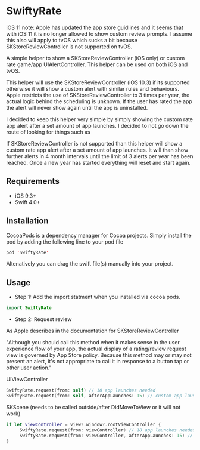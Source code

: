 # SwiftyRate

iOS 11 note: Apple has updated the app store guidlines and it seems that with iOS 11 it is no longer allowed to show custom review prompts. I assume this also will apply to tvOS which sucks a bit because SKStoreReviewController is not supported on tvOS.

A simple helper to show a SKStoreReviewController (iOS only) or custom rate game/app UIAlertController. This helper can be used on both iOS and tvOS.

This helper will use the SKStoreReviewController (iOS 10.3) if its supported otherwise it will show a custom alert with similar rules and behaviours. Apple restricts the use of SKStoreReviewController to 3 times per year, the actual logic behind the scheduling is unknown. If the user has rated the app the alert will never show again until the app is uninstalled.

I decided to keep this helper very simple by simply showing the custom rate app alert after a set amount of app launches. I decided to not go down the route of looking for things such as  

If SKStoreReviewController is not supported than this helper will show a custom rate app alert after a set amount of app launches. It will than show further alerts in 4 month intervals until the limit of 3 alerts per year has been reached. Once a new year has started everything will reset and start again.

## Requirements

- iOS 9.3+
- Swift 4.0+

## Installation

CocoaPods is a dependency manager for Cocoa projects. Simply install the pod by adding the following line to your pod file

```swift
pod 'SwiftyRate'
```

Altenatively you can drag the swift file(s) manually into your project.

## Usage

- Step 1: Add the import statment when you installed via cocoa pods. 

```swift
import SwiftyRate 
```

- Step 2: Request review

As Apple describes in the documentation for SKStoreReviewController 

"Although you should call this method when it makes sense in the user experience flow of your app, the actual display of a rating/review request view is governed by App Store policy. Because this method may or may not present an alert, it's not appropriate to call it in response to a button tap or other user action."

UIViewController
```swift
SwiftyRate.request(from: self) // 18 app launches needed
SwiftyRate.request(from: self, afterAppLaunches: 15) // custom app launches
```

SKScene (needs to be called outside/after DidMoveToView or it will not work)
```swift
if let viewController = view?.window?.rootViewController {
     SwiftyRate.request(from: viewController) // 18 app launches needed
     SwiftyRate.request(from: viewController, afterAppLaunches: 15) // custom app launches
}
```

